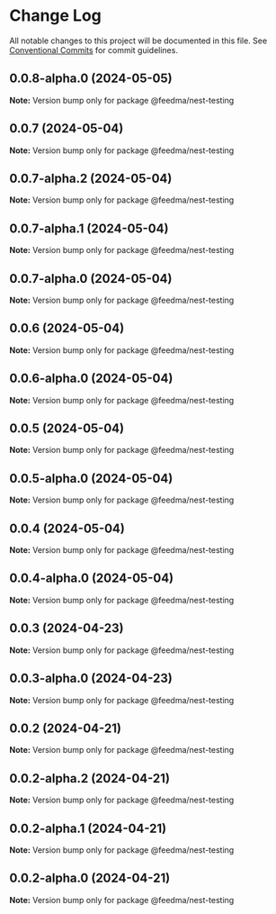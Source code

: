# Change Log

All notable changes to this project will be documented in this file.
See [Conventional Commits](https://conventionalcommits.org) for commit guidelines.

## 0.0.8-alpha.0 (2024-05-05)

**Note:** Version bump only for package @feedma/nest-testing





## 0.0.7 (2024-05-04)

**Note:** Version bump only for package @feedma/nest-testing





## 0.0.7-alpha.2 (2024-05-04)

**Note:** Version bump only for package @feedma/nest-testing





## 0.0.7-alpha.1 (2024-05-04)

**Note:** Version bump only for package @feedma/nest-testing





## 0.0.7-alpha.0 (2024-05-04)

**Note:** Version bump only for package @feedma/nest-testing





## 0.0.6 (2024-05-04)

**Note:** Version bump only for package @feedma/nest-testing





## 0.0.6-alpha.0 (2024-05-04)

**Note:** Version bump only for package @feedma/nest-testing





## 0.0.5 (2024-05-04)

**Note:** Version bump only for package @feedma/nest-testing





## 0.0.5-alpha.0 (2024-05-04)

**Note:** Version bump only for package @feedma/nest-testing





## 0.0.4 (2024-05-04)

**Note:** Version bump only for package @feedma/nest-testing





## 0.0.4-alpha.0 (2024-05-04)

**Note:** Version bump only for package @feedma/nest-testing





## 0.0.3 (2024-04-23)

**Note:** Version bump only for package @feedma/nest-testing





## 0.0.3-alpha.0 (2024-04-23)

**Note:** Version bump only for package @feedma/nest-testing





## 0.0.2 (2024-04-21)

**Note:** Version bump only for package @feedma/nest-testing





## 0.0.2-alpha.2 (2024-04-21)

**Note:** Version bump only for package @feedma/nest-testing





## 0.0.2-alpha.1 (2024-04-21)

**Note:** Version bump only for package @feedma/nest-testing





## 0.0.2-alpha.0 (2024-04-21)

**Note:** Version bump only for package @feedma/nest-testing
